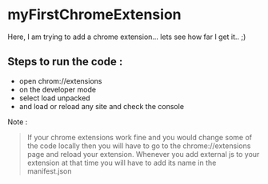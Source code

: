 # myFirstChromeExtension
Here, I am trying to add a chrome extension... lets see how far I get it.. ;)

## **Steps to run the code :**
- open chrom://extensions
- on the developer mode
- select load unpacked
- and load or reload any site and check the console 


Note : 

> If your chrome extensions work fine and you would change some of the code locally then you will have to go to the chrome://extensions page and reload your extension.
> Whenever you add external js to your extension at that time you will have to add its name in the manifest.json
